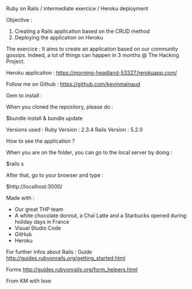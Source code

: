 Ruby on Rails / intermediate exercice / Heroku deployment

Objective :
1. Creating a Rails application based on the CRUD method
2. Deploying the application on Heroku


The exercice :
It aims to create an application based on our community gossips. Indeed, a lot of things can happen in 3 months @ The Hacking Project.


Heroku application : https://morning-headland-53327.herokuapp.com/

Follow me on Github : https://github.com/kevinmainaud

Gem to install :

When you cloned the repository, please do :

$bundle install & bundle update


Versions used :
Ruby Version : 2.3.4 Rails Version : 5.2.0


How to see the application ?

When you are on the folder, you can go to the local server by doing :

$rails s

After that, go to your browser and type :

$http://localhost:3000/

Made with :

* Our great THP team 
* A white chocolate donnut, a Chaï Latte and a Starbucks opened during holiday days in France 
* Visual Studio Code 
* GitHub 
* Heroku 

For further infos about Rails :
Guide
http://guides.rubyonrails.org/getting_started.html

Forms
http://guides.rubyonrails.org/form_helpers.html

From KM with love
